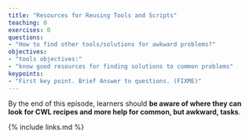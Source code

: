 ```yaml
---
title: "Resources for Reusing Tools and Scripts"
teaching: 0
exercises: 0
questions:
- "How to find other tools/solutions for awkward problems?"
objectives:
- "tools objectives:"
- "know good resources for finding solutions to common problems"
keypoints:
- "First key point. Brief Answer to questions. (FIXME)"
---
```


By the end of this episode,
learners should __be aware of where they can look for CWL recipes and more help for common, but awkward, tasks__.



{% include links.md %}

